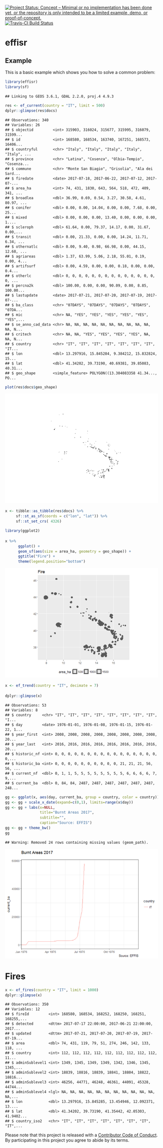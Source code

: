 <!-- README.md is generated from README.Rmd. Please edit that file -->
[![Project Status: Concept – Minimal or no implementation has been done yet, or the repository is only intended to be a limited example, demo, or proof-of-concept.](http://www.repostatus.org/badges/latest/concept.svg)](http://www.repostatus.org/#concept) [![Travis-CI Build Status](https://travis-ci.org/patperu/effisr.svg?branch=master)](https://travis-ci.org/patperu/effisr)

effisr
======

Example
-------

This is a basic example which shows you how to solve a common problem:

``` r
library(effisr)
library(sf)
```

    ## Linking to GEOS 3.6.1, GDAL 2.2.0, proj.4 4.9.3

``` r
res <- ef_current(country = "IT", limit = 500)
dplyr::glimpse(res$docs)
```

    ## Observations: 340
    ## Variables: 26
    ## $ objectid         <int> 315903, 316024, 315677, 315995, 316079, 31599...
    ## $ id               <int> 168580, 168534, 163740, 167251, 168573, 16406...
    ## $ countryful       <chr> "Italy", "Italy", "Italy", "Italy", "Italy", ...
    ## $ province         <chr> "Latina", "Cosenza", "Olbia-Tempio", "Cosenza...
    ## $ commune          <chr> "Monte San Biagio", "Grisolia", "Ala dei Sard...
    ## $ firedate         <date> 2017-07-18, 2017-06-22, 2017-07-12, 2017-07-...
    ## $ area_ha          <int> 74, 431, 1830, 643, 564, 518, 472, 409, 341, ...
    ## $ broadlea         <dbl> 36.99, 0.69, 0.54, 3.27, 30.58, 4.61, 80.97, ...
    ## $ conifer          <dbl> 0.00, 0.00, 14.04, 0.00, 0.00, 7.68, 0.00, 25...
    ## $ mixed            <dbl> 0.00, 0.00, 0.00, 13.40, 0.00, 0.00, 0.00, 1....
    ## $ scleroph         <dbl> 61.64, 0.00, 79.37, 14.17, 0.00, 31.67, 0.00,...
    ## $ transit          <dbl> 0.00, 21.33, 0.00, 0.00, 14.24, 11.71, 6.34, ...
    ## $ othernatlc       <dbl> 0.00, 9.40, 0.98, 66.98, 0.00, 44.15, 12.68, ...
    ## $ agriareas        <dbl> 1.37, 63.99, 5.06, 2.18, 55.01, 0.19, 0.00, 4...
    ## $ artifsurf        <dbl> 0.00, 4.59, 0.00, 0.00, 0.18, 0.00, 0.00, 0.4...
    ## $ otherlc          <dbl> 0, 0, 0, 0, 0, 0, 0, 0, 0, 0, 0, 0, 0, 0, 0, ...
    ## $ percna2k         <dbl> 100.00, 0.00, 0.00, 90.09, 0.00, 8.85, 100.00...
    ## $ lastupdate       <date> 2017-07-21, 2017-07-20, 2017-07-19, 2017-07-...
    ## $ ba_class         <chr> "07DAYS", "07DAYS", "07DAYS", "07DAYS", "07DA...
    ## $ mic              <chr> NA, "YES", "YES", "YES", "YES", "YES", "YES",...
    ## $ se_anno_cad_data <chr> NA, NA, NA, NA, NA, NA, NA, NA, NA, NA, NA, N...
    ## $ critech          <chr> NA, NA, "YES", "YES", "YES", "YES", NA, NA, N...
    ## $ country          <chr> "IT", "IT", "IT", "IT", "IT", "IT", "IT", "IT...
    ## $ lon              <dbl> 13.297916, 15.845284, 9.384212, 15.832824, 15...
    ## $ lat              <dbl> 41.34202, 39.73190, 40.69381, 39.85083, 40.31...
    ## $ geo_shape        <simple_feature> POLYGON((13.304083358 41.34..., PO...

``` r
plot(res$docs$geo_shape)
```

![](README_files/figure-markdown_github/example-1.png)

``` r
x <- tibble::as_tibble(res$docs) %>%
     sf::st_as_sf(coords = c("lon", "lat")) %>% 
     sf::st_set_crs( 4326)
```

``` r
library(ggplot2)

x %>%
      ggplot() +
      geom_sf(aes(size = area_ha, geometry = geo_shape)) +
      ggtitle("Fire") +
      theme(legend.position="bottom") 
```

![](README_files/figure-markdown_github/unnamed-chunk-1-1.png)

``` r
x <- ef_trend(country = "IT", decimate = 7)

dplyr::glimpse(x)
```

    ## Observations: 53
    ## Variables: 8
    ## $ country     <chr> "IT", "IT", "IT", "IT", "IT", "IT", "IT", "IT", "I...
    ## $ day         <date> 1976-01-01, 1976-01-08, 1976-01-15, 1976-01-22, 1...
    ## $ year_first  <int> 2008, 2008, 2008, 2008, 2008, 2008, 2008, 2008, 20...
    ## $ year_last   <int> 2016, 2016, 2016, 2016, 2016, 2016, 2016, 2016, 20...
    ## $ historic_nf <int> 0, 0, 0, 0, 0, 0, 0, 0, 0, 0, 0, 0, 0, 0, 0, 0, 0,...
    ## $ historic_ba <int> 0, 0, 0, 0, 0, 0, 0, 0, 0, 0, 21, 21, 21, 56, 56, ...
    ## $ current_nf  <dbl> 0, 1, 1, 5, 5, 5, 5, 5, 5, 5, 5, 6, 6, 6, 6, 7, 9,...
    ## $ current_ba  <dbl> 0, 84, 84, 2487, 2487, 2487, 2487, 2487, 2487, 248...

``` r
gg <- ggplot(x, aes(day, current_ba, group = country, color = country)) + geom_line()
gg <- gg + scale_x_date(expand=c(0,1), limits=range(x$day))
gg <- gg + labs(x=NULL,
                title="Burnt Areas 2017",
                subtitle="",
                caption="Source: EFFIS")
gg <- gg + theme_bw()
gg
```

    ## Warning: Removed 24 rows containing missing values (geom_path).

![](README_files/figure-markdown_github/unnamed-chunk-2-1.png)

Fires
=====

``` r
x <- ef_fires(country = "IT", limit = 1000)
dplyr::glimpse(x)
```

    ## Observations: 350
    ## Variables: 12
    ## $ fireId         <int> 168580, 168534, 168252, 168250, 168251, 168255,...
    ## $ detected       <dttm> 2017-07-17 22:00:00, 2017-06-21 22:00:00, 2017...
    ## $ updated        <dttm> 2017-07-21, 2017-07-20, 2017-07-19, 2017-07-19...
    ## $ area           <dbl> 74, 431, 119, 79, 51, 274, 246, 142, 133, 118, ...
    ## $ country        <int> 112, 112, 112, 112, 112, 112, 112, 112, 112, 11...
    ## $ adminSublevel1 <int> 1349, 1345, 1349, 1349, 1342, 1346, 1345, 1345,...
    ## $ adminSublevel2 <int> 18839, 18816, 18839, 18841, 18804, 18822, 18816...
    ## $ adminSublevel3 <int> 46256, 44771, 46248, 46361, 44091, 45328, 44744...
    ## $ adminSublevel4 <lgl> NA, NA, NA, NA, NA, NA, NA, NA, NA, NA, NA, NA,...
    ## $ lon            <dbl> 13.297916, 15.845285, 13.454946, 12.092371, 13....
    ## $ lat            <dbl> 41.34202, 39.73190, 41.35442, 42.05303, 41.9402...
    ## $ country_iso2   <chr> "IT", "IT", "IT", "IT", "IT", "IT", "IT", "IT",...

Please note that this project is released with a [Contributor Code of Conduct](CONDUCT.md). By participating in this project you agree to abide by its terms.
